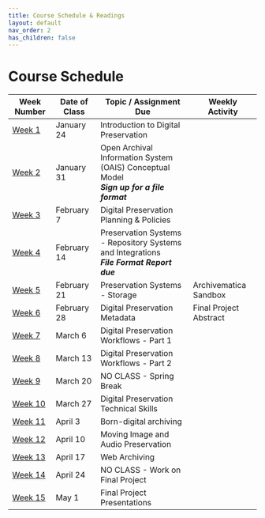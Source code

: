 ```yaml
---
title: Course Schedule & Readings
layout: default
nav_order: 2
has_children: false
---
```


# Course Schedule

| Week Number | Date of Class  | Topic / Assignment Due                                  | Weekly Activity        |
|-------------|----------------|-------------------------------------------|------------------------|
| [Week 1](week_01.html) | January 24 | Introduction to Digital Preservation         |
| [Week 2](https://digital-archives.github.io/HISTGA1011/syllabus/schedule/week_02.html)  | January 31 | Open Archival Information System (OAIS) Conceptual Model<br>**_Sign up for a file format_**       |
| [Week 3](https://digital-archives.github.io/HISTGA1011/syllabus/schedule/week_03.html)  | February 7 | Digital Preservation Planning & Policies                |
| [Week 4](https://digital-archives.github.io/HISTGA1011/syllabus/schedule/week_04.html)  | February 14 | Preservation Systems - Repository Systems and Integrations<br>**_File Format Report due_**                 |
| [Week 5](https://digital-archives.github.io/HISTGA1011/syllabus/schedule/week_05.html)  | February 21 | Preservation Systems - Storage        | Archivematica Sandbox |
| [Week 6](https://digital-archives.github.io/HISTGA1011/syllabus/schedule/week_06.html)  | February 28 | Digital Preservation Metadata           | Final Project Abstract |
| [Week 7](https://digital-archives.github.io/HISTGA1011/syllabus/schedule/week_07.html)  | March 6 | Digital Preservation Workflows - Part 1       |
| [Week 8](https://digital-archives.github.io/HISTGA1011/syllabus/schedule/week_08.html)  | March 13 | Digital Preservation Workflows - Part 2          |
| [Week 9](https://digital-archives.github.io/HISTGA1011/syllabus/schedule/week_09.html)  | March 20 | NO CLASS - Spring Break              |
| [Week 10](https://digital-archives.github.io/HISTGA1011/syllabus/schedule/week_10.html) | March 27 | Digital Preservation Technical Skills |
| [Week 11](https://digital-archives.github.io/HISTGA1011/syllabus/schedule/week_11.html) | April 3 | Born-digital archiving         |
| [Week 12](https://digital-archives.github.io/HISTGA1011/syllabus/schedule/week_12.html) | April 10 | Moving Image and Audio Preservation |
| [Week 13](https://digital-archives.github.io/HISTGA1011/syllabus/schedule/week_13.html) | April 17 | Web Archiving    |
| [Week 14](https://digital-archives.github.io/HISTGA1011/syllabus/schedule/week_14.html) | April 24 | NO CLASS - Work on Final Project |
| [Week 15](https://digital-archives.github.io/HISTGA1011/syllabus/schedule/week_15.html) | May 1 | Final Project Presentations              |
